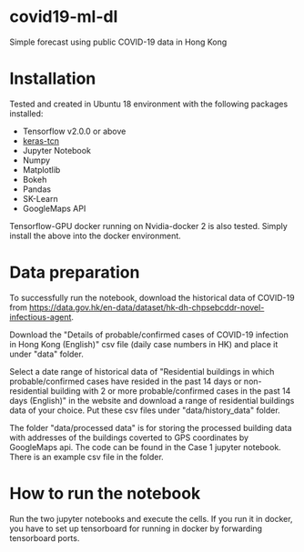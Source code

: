 # covid19-ml-dl
Simple forecast using public COVID-19 data in Hong Kong

# Installation
Tested and created in Ubuntu 18 environment with the following packages installed:
+ Tensorflow v2.0.0 or above
+ [keras-tcn](https://github.com/philipperemy/keras-tcn) 
+ Jupyter Notebook
+ Numpy
+ Matplotlib
+ Bokeh
+ Pandas
+ SK-Learn
+ GoogleMaps API

Tensorflow-GPU docker running on Nvidia-docker 2 is also tested. Simply install the above into the docker environment.

# Data preparation
To successfully run the notebook, download the historical data of COVID-19 from https://data.gov.hk/en-data/dataset/hk-dh-chpsebcddr-novel-infectious-agent.

Download the "Details of probable/confirmed cases of COVID-19 infection in Hong Kong (English)" csv file (daily case numbers in HK) and place it under "data" folder.

Select a date range of historical data of "Residential buildings in which probable/confirmed cases have resided in the past 14 days or non-residential building with 2 or more probable/confirmed cases in the past 14 days (English)" in the website and download a range of residential buildings data of your choice. Put these csv files under "data/history_data" folder.

The folder "data/processed data" is for storing the processed building data with addresses of the buildings coverted to GPS coordinates by GoogleMaps api. The code can be found in the Case 1 jupyter notebook. There is an example csv file in the folder.

# How to run the notebook
Run the two jupyter notebooks and execute the cells. If you run it in docker, you have to set up tensorboard for running in docker by forwarding tensorboard ports.


